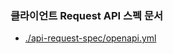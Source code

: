 ### 클라이언트 Request API 스펙 문서

- [./api-request-spec/openapi.yml](http://125.132.156.142:18080/julius/madam-admin-frontend/-/blob/master/api-request-spec/openapi.yml)
